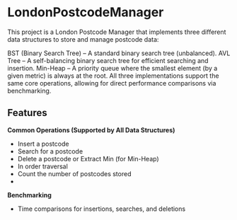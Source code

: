 # LondonPostcodeManager
This project is a London Postcode Manager that implements three different data structures to store and manage postcode data:

BST (Binary Search Tree) – A standard binary search tree (unbalanced).
AVL Tree – A self-balancing binary search tree for efficient searching and insertion.
Min-Heap – A priority queue where the smallest element (by a given metric) is always at the root.
All three implementations support the same core operations, allowing for direct performance comparisons via benchmarking.

## Features

**Common Operations (Supported by All Data Structures)**
- Insert a postcode
- Search for a postcode
- Delete a postcode or Extract Min (for Min-Heap)
- In order traversal
- Count the number of postcodes stored
- 
**Benchmarking**
- Time comparisons for insertions, searches, and deletions 
 
